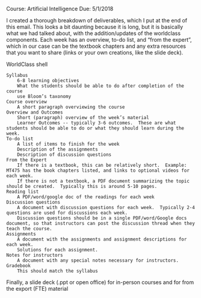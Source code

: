 Course: Artificial Intelligence
Due:  5/1/2018


I created a thorough breakdown of deliverables, which I put at the end of this email.  This looks a bit daunting because it is long, but it is basically what we had talked about, with the addition/updates of the worldclass components.  Each week has an overview, to-do list, and “from the expert”, which in our case can be the textbook chapters and any extra resources that you want to share (links or your own creations, like the slide deck).

WorldClass shell

    Syllabus
        6-8 learning objectives
        What the students should be able to do after completion of the course
        use Bloom’s taxonomy
    Course overview
        A short paragraph overviewing the course
    Overview and Outcomes
        Short (paragraph) overview of the week’s material
        Learner Outcomes -- typically 3-6 outcomes.  These are what students should be able to do or what they should learn during the week.
    To-do list
        A list of items to finish for the week
        Description of the assignments
        Description of discussion questions
    From the Expert
        If there is a textbook, this can be relatively short.  Example: MT475 has the book chapters listed, and links to optional videos for each week.
        If there is not a textbook, a PDF document summarizing the topic should be created.  Typically this is around 5-10 pages.
    Reading list
        A PDF/word/google doc of the readings for each week
    Discussion questions
        A document with discussion questions for each week.  Typically 2-4 questions are used for discussions each week.
        Discussion questions should be in a single PDF/word/Google docs document, so that instructors can post the discussion thread when they teach the course.
    Assignments
        A document with the assignments and assignment descriptions for each week.
        Solutions for each assignment.
    Notes for instructors
        A document with any special notes necessary for instructors.
    Gradebook
        This should match the syllabus


Finally, a slide deck (.ppt or open office) for in-person courses and for from the export (FTE) material
